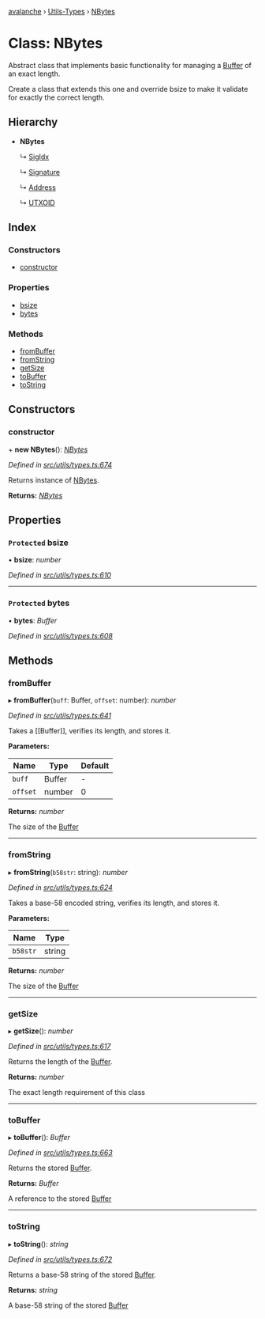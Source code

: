 [avalanche](../README.md) › [Utils-Types](../modules/utils_types.md) › [NBytes](utils_types.nbytes.md)

# Class: NBytes

Abstract class that implements basic functionality for managing a
[Buffer](https://github.com/feross/buffer) of an exact length.

Create a class that extends this one and override bsize to make it validate for exactly
the correct length.

## Hierarchy

* **NBytes**

  ↳ [SigIdx](avmapi_types.sigidx.md)

  ↳ [Signature](avmapi_types.signature.md)

  ↳ [Address](avmapi_types.address.md)

  ↳ [UTXOID](avmapi_types.utxoid.md)

## Index

### Constructors

* [constructor](utils_types.nbytes.md#constructor)

### Properties

* [bsize](utils_types.nbytes.md#protected-bsize)
* [bytes](utils_types.nbytes.md#protected-bytes)

### Methods

* [fromBuffer](utils_types.nbytes.md#frombuffer)
* [fromString](utils_types.nbytes.md#fromstring)
* [getSize](utils_types.nbytes.md#getsize)
* [toBuffer](utils_types.nbytes.md#tobuffer)
* [toString](utils_types.nbytes.md#tostring)

## Constructors

###  constructor

\+ **new NBytes**(): *[NBytes](utils_types.nbytes.md)*

*Defined in [src/utils/types.ts:674](https://github.com/ava-labs/avalanche.js/blob/eabcc2f/src/utils/types.ts#L674)*

Returns instance of [NBytes](utils_types.nbytes.md).

**Returns:** *[NBytes](utils_types.nbytes.md)*

## Properties

### `Protected` bsize

• **bsize**: *number*

*Defined in [src/utils/types.ts:610](https://github.com/ava-labs/avalanche.js/blob/eabcc2f/src/utils/types.ts#L610)*

___

### `Protected` bytes

• **bytes**: *Buffer*

*Defined in [src/utils/types.ts:608](https://github.com/ava-labs/avalanche.js/blob/eabcc2f/src/utils/types.ts#L608)*

## Methods

###  fromBuffer

▸ **fromBuffer**(`buff`: Buffer, `offset`: number): *number*

*Defined in [src/utils/types.ts:641](https://github.com/ava-labs/avalanche.js/blob/eabcc2f/src/utils/types.ts#L641)*

Takes a [[Buffer]], verifies its length, and stores it.

**Parameters:**

Name | Type | Default |
------ | ------ | ------ |
`buff` | Buffer | - |
`offset` | number | 0 |

**Returns:** *number*

The size of the [Buffer](https://github.com/feross/buffer)

___

###  fromString

▸ **fromString**(`b58str`: string): *number*

*Defined in [src/utils/types.ts:624](https://github.com/ava-labs/avalanche.js/blob/eabcc2f/src/utils/types.ts#L624)*

Takes a base-58 encoded string, verifies its length, and stores it.

**Parameters:**

Name | Type |
------ | ------ |
`b58str` | string |

**Returns:** *number*

The size of the [Buffer](https://github.com/feross/buffer)

___

###  getSize

▸ **getSize**(): *number*

*Defined in [src/utils/types.ts:617](https://github.com/ava-labs/avalanche.js/blob/eabcc2f/src/utils/types.ts#L617)*

Returns the length of the [Buffer](https://github.com/feross/buffer).

**Returns:** *number*

The exact length requirement of this class

___

###  toBuffer

▸ **toBuffer**(): *Buffer*

*Defined in [src/utils/types.ts:663](https://github.com/ava-labs/avalanche.js/blob/eabcc2f/src/utils/types.ts#L663)*

Returns the stored [Buffer](https://github.com/feross/buffer).

**Returns:** *Buffer*

A reference to the stored [Buffer](https://github.com/feross/buffer)

___

###  toString

▸ **toString**(): *string*

*Defined in [src/utils/types.ts:672](https://github.com/ava-labs/avalanche.js/blob/eabcc2f/src/utils/types.ts#L672)*

Returns a base-58 string of the stored [Buffer](https://github.com/feross/buffer).

**Returns:** *string*

A base-58 string of the stored [Buffer](https://github.com/feross/buffer)
